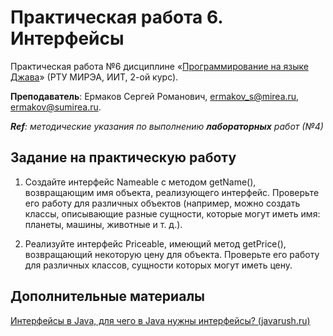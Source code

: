 # Практическая работа 6. Интерфейсы
Практическая работа №6 дисциплине «[Программирование на языке Джава](https://online-edu.mirea.ru/course/view.php?id=4053)» (РТУ МИРЭА, ИИТ, 2-ой курс).

**Преподаватель**: Ермаков Сергей Романович, ermakov_s@mirea.ru, ermakov@sumirea.ru.

***Ref**: методические указания по выполнению **лабораторных** работ (№4)*

## Задание на практическую работу

1. Создайте интерфейс Nameable с методом getName(), возвращающим имя объекта, реализующего интерфейс. Проверьте его работу для различных объектов (например, можно создать классы, описывающие разные сущности, которые могут иметь имя: планеты, машины, животные и т. д.).

2. Реализуйте интерфейс Priceable, имеющий метод getPrice(), возвращающий некоторую цену для объекта. Проверьте его работу для различных классов, сущности которых могут иметь цену.


## Дополнительные материалы

[Интерфейсы в Java, для чего в Java нужны интерфейсы? (javarush.ru)](https://javarush.ru/groups/posts/1981-dlja-chego-v-java-nuzhnih-interfeysih)

